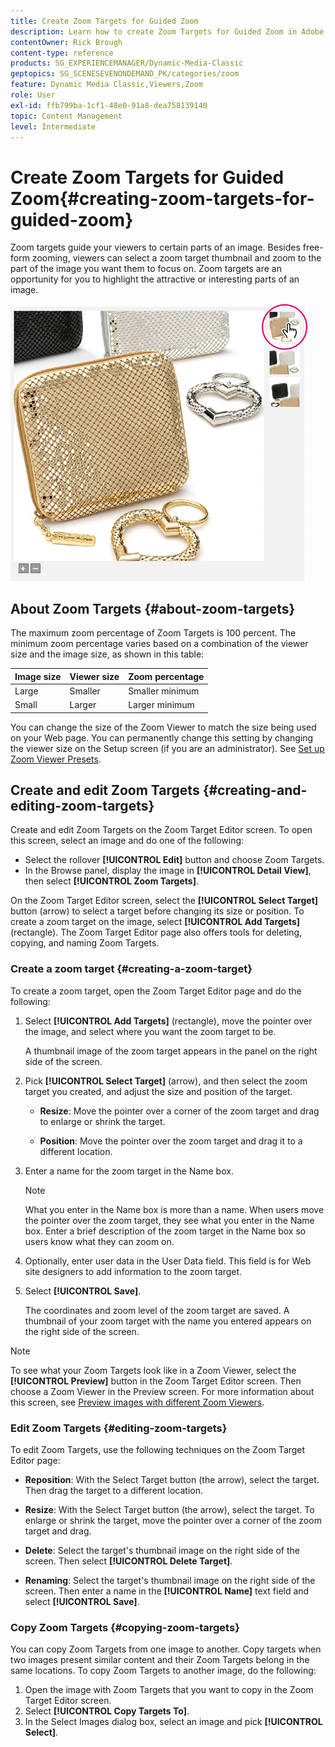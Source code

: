 ```yaml
---
title: Create Zoom Targets for Guided Zoom
description: Learn how to create Zoom Targets for Guided Zoom in Adobe Dynamic Media Classic.
contentOwner: Rick Brough
content-type: reference
products: SG_EXPERIENCEMANAGER/Dynamic-Media-Classic
geptopics: SG_SCENESEVENONDEMAND_PK/categories/zoom
feature: Dynamic Media Classic,Viewers,Zoom
role: User
exl-id: ffb799ba-1cf1-48e0-91a8-dea758139140
topic: Content Management
level: Intermediate
---
```

# Create Zoom Targets for Guided Zoom{#creating-zoom-targets-for-guided-zoom}

Zoom targets guide your viewers to certain parts of an image. Besides free-form zooming, viewers can select a zoom target thumbnail and zoom to the part of the image you want them to focus on. Zoom targets are an opportunity for you to highlight the attractive or interesting parts of an image.

![Create Zoom Targets for Guided Zoom](/help/using/assets/zo_guided_zoom.png)

## About Zoom Targets {#about-zoom-targets}

The maximum zoom percentage of Zoom Targets is 100 percent. The minimum zoom percentage varies based on a combination of the viewer size and the image size, as shown in this table:

| Image size | Viewer size | Zoom percentage |
| --- | --- | --- |
| Large | Smaller | Smaller minimum |
| Small | Larger | Larger minimum |

You can change the size of the Zoom Viewer to match the size being used on your Web page. You can permanently change this setting by changing the viewer size on the Setup screen (if you are an administrator). See [Set up Zoom Viewer Presets](setting-zoom-viewer-presets.md#setting_up_zoom_viewer_presets).

## Create and edit Zoom Targets {#creating-and-editing-zoom-targets}

Create and edit Zoom Targets on the Zoom Target Editor screen. To open this screen, select an image and do one of the following:

* Select the rollover **[!UICONTROL Edit]** button and choose Zoom Targets.
* In the Browse panel, display the image in **[!UICONTROL Detail View]**, then select **[!UICONTROL Zoom Targets]**.

On the Zoom Target Editor screen, select the **[!UICONTROL Select Target]** button (arrow) to select a target before changing its size or position. To create a zoom target on the image, select **[!UICONTROL Add Targets]** (rectangle). The Zoom Target Editor page also offers tools for deleting, copying, and naming Zoom Targets.

### Create a zoom target {#creating-a-zoom-target}

To create a zoom target, open the Zoom Target Editor page and do the following:

1. Select **[!UICONTROL Add Targets]** (rectangle), move the pointer over the image, and select where you want the zoom target to be.

   A thumbnail image of the zoom target appears in the panel on the right side of the screen.

1. Pick **[!UICONTROL Select Target]** (arrow), and then select the zoom target you created, and adjust the size and position of the target.

    * **Resize**: Move the pointer over a corner of the zoom target and drag to enlarge or shrink the target.

    * **Position**: Move the pointer over the zoom target and drag it to a different location.

1. Enter a name for the zoom target in the Name box.

   >[!NOTE]
   >
   >What you enter in the Name box is more than a name. When users move the pointer over the zoom target, they see what you enter in the Name box. Enter a brief description of the zoom target in the Name box so users know what they can zoom on.

1. Optionally, enter user data in the User Data field. This field is for Web site designers to add information to the zoom target.
1. Select **[!UICONTROL Save]**.

   The coordinates and zoom level of the zoom target are saved. A thumbnail of your zoom target with the name you entered appears on the right side of the screen.

>[!NOTE]
>
>To see what your Zoom Targets look like in a Zoom Viewer, select the **[!UICONTROL Preview]** button in the Zoom Target Editor screen. Then choose a Zoom Viewer in the Preview screen. For more information about this screen, see [Preview images with different Zoom Viewers](previewing-image-assets-different-zoom.md#previewing_image_assets_with_different_zoom_viewers).

### Edit Zoom Targets {#editing-zoom-targets}

To edit Zoom Targets, use the following techniques on the Zoom Target Editor page:

* **Reposition**: With the Select Target button (the arrow), select the target. Then drag the target to a different location.

* **Resize**: With the Select Target button (the arrow), select the target. To enlarge or shrink the target, move the pointer over a corner of the zoom target and drag.

* **Delete**: Select the target's thumbnail image on the right side of the screen. Then select **[!UICONTROL Delete Target]**.

* **Renaming**: Select the target's thumbnail image on the right side of the screen. Then enter a name in the **[!UICONTROL Name]** text field and select **[!UICONTROL Save]**.

### Copy Zoom Targets {#copying-zoom-targets}

You can copy Zoom Targets from one image to another. Copy targets when two images present similar content and their Zoom Targets belong in the same locations. To copy Zoom Targets to another image, do the following:

1. Open the image with Zoom Targets that you want to copy in the Zoom Target Editor screen.
1. Select **[!UICONTROL Copy Targets To]**.
1. In the Select Images dialog box, select an image and pick **[!UICONTROL Select]**.
